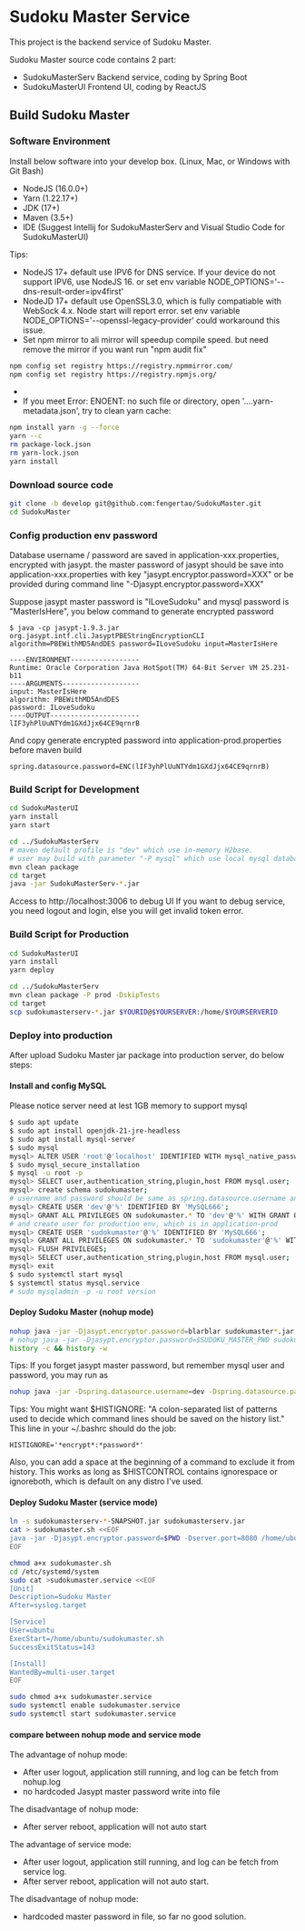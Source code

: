 # Sudoku Master Service

This project is the backend service of Sudoku Master.

Sudoku Master source code contains 2 part:

* SudokuMasterServ
  Backend service, coding by Spring Boot
* SudokuMasterUI
  Frontend UI, coding by ReactJS

## Build Sudoku Master

### Software Environment

Install below software into your develop box. (Linux, Mac, or Windows with Git Bash)

* NodeJS (16.0.0+)
* Yarn (1.22.17+)
* JDK (17+)
* Maven (3.5+)
* IDE (Suggest Intellij for SudokuMasterServ and Visual Studio Code for SudokuMasterUI)

Tips:

* NodeJS 17+ default use IPV6 for DNS service. If your device do not support IPV6, use NodeJS 16. or set env variable NODE_OPTIONS='--dns-result-order=ipv4first'
* NodeJD 17+ default use OpenSSL3.0, which is fully compatiable with WebSock 4.x.  Node start will report error. set env variable NODE_OPTIONS='--openssl-legacy-provider' could workaround this issue.
* Set npm mirror to ali mirror will speedup compile speed. but need remove the mirror if you want run "npm audit fix"
```bash
npm config set registry https://registry.npmmirror.com/
npm config set registry https://registry.npmjs.org/
```

* 
* If you meet Error: ENOENT: no such file or directory, open '...\.yarn-metadata.json', try to clean yarn cache:
```bash
npm install yarn -g --force
yarn --c
rm package-lock.json
rm yarn-lock.json
yarn install 
```

### Download source code

```bash
git clone -b develop git@github.com:fengertao/SudokuMaster.git
cd SudokuMaster
```

### Config production env password

Database username / password are saved in application-xxx.properties, encrypted with jasypt. the master password of
jasypt should be save into application-xxx.properties with key "jasypt.encryptor.password=XXX"
or be provided during command line "-Djasypt.encryptor.password=XXX"

Suppose jasypt master password is "ILoveSudoku" and mysql password is "MasterIsHere", you below command to generate
encrypted password

```base
$ java -cp jasypt-1.9.3.jar org.jasypt.intf.cli.JasyptPBEStringEncryptionCLI algorithm=PBEWithMD5AndDES password=ILoveSudoku input=MasterIsHere

----ENVIRONMENT-----------------
Runtime: Oracle Corporation Java HotSpot(TM) 64-Bit Server VM 25.231-b11
----ARGUMENTS-------------------
input: MasterIsHere
algorithm: PBEWithMD5AndDES
password: ILoveSudoku
----OUTPUT----------------------
lIF3yhPlUuNTYdm1GXdJjx64CE9qrnrB
```

And copy generate encrypted password into application-prod.properties before maven build

```properties
spring.datasource.password=ENC(lIF3yhPlUuNTYdm1GXdJjx64CE9qrnrB)
```

### Build Script for Development

```bash
cd SudokuMasterUI
yarn install
yarn start

cd ../SudokuMasterServ
# maven default profile is "dev" which use in-memory H2base.
# user may build with parameter "-P mysql" which use local mysql database
mvn clean package
cd target
java -jar SudokuMasterServ-*.jar
```
Access to http://localhost:3006 to debug UI
If you want to debug service, you need logout and login, else you will get invalid token error.

### Build Script for Production

```bash
cd SudokuMasterUI
yarn install
yarn deploy

cd ../SudokuMasterServ
mvn clean package -P prod -DskipTests
cd target
scp sudokumasterserv-*.jar $YOURID@$YOURSERVER:/home/$YOURSERVERID
```


### Deploy into production

After upload Sudoku Master jar package into production server, do below steps:

#### Install and config MySQL

Please notice server need at lest 1GB memory to support mysql

```bash
$ sudo apt update
$ sudo apt install openjdk-21-jre-headless
$ sudo apt install mysql-server
$ sudo mysql
mysql> ALTER USER 'root'@'localhost' IDENTIFIED WITH mysql_native_password by '$MYSQL_NEW_ROOT_PASSWORD'
$ sudo mysql_secure_installation
$ mysql -u root -p
mysql> SELECT user,authentication_string,plugin,host FROM mysql.user;
mysql> create schema sudokumaster;
# username and password should be same as spring.datasource.username and spring.datasource.password decrypted value
mysql> CREATE USER 'dev'@'%' IDENTIFIED BY 'MySQL666';
mysql> GRANT ALL PRIVILEGES ON sudokumaster.* TO 'dev'@'%' WITH GRANT OPTION;
# and create user for production env, which is in application-prod
mysql> CREATE USER 'sudokumaster'@'%' IDENTIFIED BY 'MySQL666';
mysql> GRANT ALL PRIVILEGES ON sudokumaster.* TO 'sudokumaster'@'%' WITH GRANT OPTION;
mysql> FLUSH PRIVILEGES;
mysql> SELECT user,authentication_string,plugin,host FROM mysql.user;
mysql> exit
$ sudo systemctl start mysql
$ systemctl status mysql.service
# sudo mysqladmin -p -u root version
```

#### Deploy Sudoku Master (nohup mode)

```bash
nohup java -jar -Djasypt.encryptor.password=blarblar sudokumaster*.jar &
# nohup java -jar -Djasypt.encryptor.password=$SUDOKU_MASTER_PWD sudokumaster*.jar &
history -c && history -w
```

Tips:
If you forget jasypt master password, but remember mysql user and password, you may run as

```bash
nohup java -jar -Dspring.datasource.username=dev -Dspring.datasource.password=MySQL666 sudokumaster*.jar &
```

Tips:
You might want $HISTIGNORE: "A colon-separated list of patterns used to decide which command lines should be saved on
the history list."
This line in your ~/.bashrc should do the job:

```properties
HISTIGNORE='*encrypt*:*password*'
```

Also, you can add a space at the beginning of a command to exclude it from history. This works as long as $HISTCONTROL
contains ignorespace or ignoreboth, which is default on any distro I've used.

#### Deploy Sudoku Master (service mode)

```bash
ln -s sudokumasterserv-*-SNAPSHOT.jar sudokumasterserv.jar
cat > sudokumaster.sh <<EOF
java -jar -Djasypt.encryptor.password=$PWD -Dserver.port=8080 /home/ubuntu/sudokumasterserv.jar
EOF

chmod a+x sudokumaster.sh
cd /etc/systemd/system
sudo cat >sudokumaster.service <<EOF
[Unit]
Description=Sudoku Master
After=syslog.target

[Service]
User=ubuntu
ExecStart=/home/ubuntu/sudokumaster.sh
SuccessExitStatus=143

[Install]
WantedBy=multi-user.target
EOF

sudo chmod a+x sudokumaster.service
sudo systemctl enable sudokumaster.service
sudo systemctl start sudokumaster.service

```
#### compare between nohup mode and service mode

The advantage of nohup mode:
* After user logout, application still running, and log can be fetch from nohup.log
* no hardcoded Jasypt master password write into file

The disadvantage of nohup mode:
* After server reboot, application will not auto start

The advantage of service mode:
* After user logout, application still running, and log can be fetch from service log.
* After server reboot, application will not auto start.

The disadvantage of nohup mode:
* hardcoded master password in file, so far no good solution.
